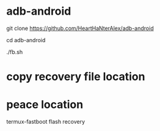 # adb-android

git clone https://github.com/HeartHaNterAlex/adb-android

cd adb-android

./fb.sh

# copy recovery file location

 
# peace location

termux-fastboot flash recovery
